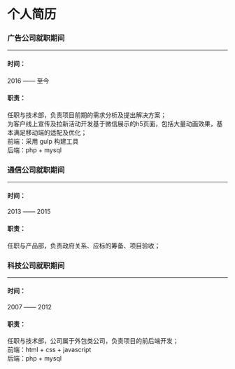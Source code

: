 # 个人简历

### 广告公司就职期间
---
#### 时间：  
2016 —— 至今  
#### 职责：  
任职与技术部，负责项目前期的需求分析及提出解决方案；  
为客户线上宣传及拉新活动开发基于微信展示的h5页面，包括大量动画效果，基本满足移动端的适配及优化；  
前端：采用 gulp 构建工具  
后端：php + mysql  

### 通信公司就职期间
---
#### 时间：  
2013 —— 2015  
#### 职责：  
任职与产品部，负责政府关系、应标的筹备、项目验收；  

### 科技公司就职期间
---
#### 时间：  
2007 —— 2012  
#### 职责：  
任职与技术部，公司属于外包类公司，负责项目的前后端开发；  
前端：html + css + javascript  
后端：php + mysql  
